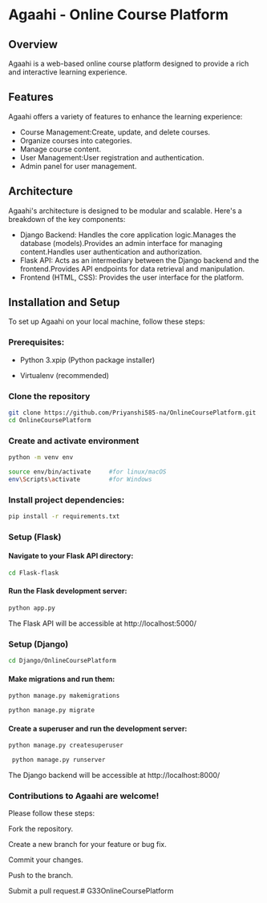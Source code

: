 # Agaahi - Online Course Platform

## Overview
Agaahi is a web-based online course platform designed to provide a rich and interactive learning experience. 

## Features
Agaahi offers a variety of features to enhance the learning experience:
- Course Management:Create, update, and delete courses.
- Organize courses into categories.
- Manage course content.
- User Management:User registration and authentication.
- Admin panel for user management.

## Architecture
Agaahi's architecture is designed to be modular and scalable. Here's a breakdown of the key components:

- Django Backend: Handles the core application logic.Manages the database (models).Provides an admin interface for managing content.Handles user authentication and authorization.
- Flask API: Acts as an intermediary between the Django backend and the frontend.Provides API endpoints for data retrieval and manipulation.
- Frontend (HTML, CSS): Provides the user interface for the platform.


## **Installation and Setup**

To set up Agaahi on your local machine, follow these steps:

### Prerequisites:

- Python 3.xpip (Python package installer)

- Virtualenv (recommended)

### Clone the repository
```bash
git clone https://github.com/Priyanshi585-na/OnlineCoursePlatform.git
cd OnlineCoursePlatform
```

### Create and activate environment
```bash
python -m venv env

source env/bin/activate     #for linux/macOS
env\Scripts\activate        #for Windows 
```

### Install project dependencies:

```bash
pip install -r requirements.txt 
```

### **Setup (Flask)**
#### Navigate to your Flask API directory:
```bash
cd Flask-flask
```


#### Run the Flask development server: 
```bash
python app.py
```

The Flask API will be accessible at http://localhost:5000/


### **Setup (Django)**

```bash
cd Django/OnlineCoursePlatform
```

#### Make migrations and run them: 

```bash
python manage.py makemigrations

python manage.py migrate
```


#### Create a superuser and run the development server:

```bash
python manage.py createsuperuser

 python manage.py runserver
```


The Django backend will be accessible at http://localhost:8000/



### Contributions to Agaahi are welcome! 

 Please follow these steps:
 
 Fork the repository.
 
 Create a new branch for your feature or bug fix.
 
 Commit your changes.
 
 Push to the branch.
 
 Submit a pull request.# G33OnlineCoursePlatform
